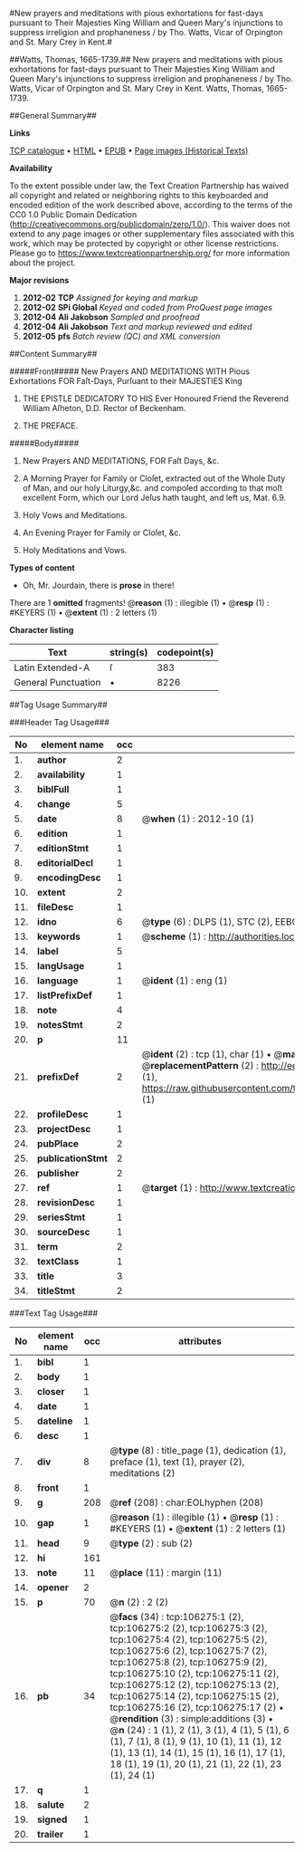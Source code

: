 #New prayers and meditations with pious exhortations for fast-days pursuant to Their Majesties King William and Queen Mary's injunctions to suppress irreligion and prophaneness / by Tho. Watts, Vicar of Orpington and St. Mary Crey in Kent.#

##Watts, Thomas, 1665-1739.##
New prayers and meditations with pious exhortations for fast-days pursuant to Their Majesties King William and Queen Mary's injunctions to suppress irreligion and prophaneness / by Tho. Watts, Vicar of Orpington and St. Mary Crey in Kent.
Watts, Thomas, 1665-1739.

##General Summary##

**Links**

[TCP catalogue](http://www.ota.ox.ac.uk/tcp/)  • 
[HTML](http://tei.it.ox.ac.uk/tcp/Texts-HTML/free/A65/A65322.html)  • 
[EPUB](http://tei.it.ox.ac.uk/tcp/Texts-EPUB/free/A65/A65322.epub) • 
[Page images (Historical Texts)](https://historicaltexts.jisc.ac.uk/eebo-17242944e)

**Availability**

To the extent possible under law, the Text Creation Partnership has waived all copyright and related or neighboring rights to this keyboarded and encoded edition of the work described above, according to the terms of the CC0 1.0 Public Domain Dedication (http://creativecommons.org/publicdomain/zero/1.0/). This waiver does not extend to any page images or other supplementary files associated with this work, which may be protected by copyright or other license restrictions. Please go to https://www.textcreationpartnership.org/ for more information about the project.

**Major revisions**

1. __2012-02__ __TCP__ *Assigned for keying and markup*
1. __2012-02__ __SPi Global__ *Keyed and coded from ProQuest page images*
1. __2012-04__ __Ali Jakobson__ *Sampled and proofread*
1. __2012-04__ __Ali Jakobson__ *Text and markup reviewed and edited*
1. __2012-05__ __pfs__ *Batch review (QC) and XML conversion*

##Content Summary##

#####Front#####
New Prayers AND MEDITATIONS WITH Pious Exhortations FOR Faſt-Days, Purſuant to their MAJESTIES King 
1. THE EPISTLE DEDICATORY TO HIS Ever Honoured Friend the Reverend William Aſheton, D.D. Rector of Beckenham.

1. THE PREFACE.

#####Body#####

1. New Prayers AND MEDITATIONS, FOR Faſt Days, &c.

1. A Morning Prayer for Family or Cloſet, extracted out of the Whole Duty of Man, and our holy Liturgy,&c. and compoſed according to that moſt excellent Form, which our Lord Jeſus hath taught, and left us, Mat. 6.9.

1. Holy Vows and Meditations.

1. An Evening Prayer for Family or Cloſet, &c.

1. Holy Meditations and Vows.

**Types of content**

  * Oh, Mr. Jourdain, there is **prose** in there!

There are 1 **omitted** fragments! 
 @__reason__ (1) : illegible (1)  •  @__resp__ (1) : #KEYERS (1)  •  @__extent__ (1) : 2 letters (1)

**Character listing**


|Text|string(s)|codepoint(s)|
|---|---|---|
|Latin Extended-A|ſ|383|
|General Punctuation|•|8226|

##Tag Usage Summary##

###Header Tag Usage###

|No|element name|occ|attributes|
|---|---|---|---|
|1.|__author__|2||
|2.|__availability__|1||
|3.|__biblFull__|1||
|4.|__change__|5||
|5.|__date__|8| @__when__ (1) : 2012-10 (1)|
|6.|__edition__|1||
|7.|__editionStmt__|1||
|8.|__editorialDecl__|1||
|9.|__encodingDesc__|1||
|10.|__extent__|2||
|11.|__fileDesc__|1||
|12.|__idno__|6| @__type__ (6) : DLPS (1), STC (2), EEBO-CITATION (1), OCLC (1), VID (1)|
|13.|__keywords__|1| @__scheme__ (1) : http://authorities.loc.gov/ (1)|
|14.|__label__|5||
|15.|__langUsage__|1||
|16.|__language__|1| @__ident__ (1) : eng (1)|
|17.|__listPrefixDef__|1||
|18.|__note__|4||
|19.|__notesStmt__|2||
|20.|__p__|11||
|21.|__prefixDef__|2| @__ident__ (2) : tcp (1), char (1)  •  @__matchPattern__ (2) : ([0-9\-]+):([0-9IVX]+) (1), (.+) (1)  •  @__replacementPattern__ (2) : http://eebo.chadwyck.com/downloadtiff?vid=$1&page=$2 (1), https://raw.githubusercontent.com/textcreationpartnership/Texts/master/tcpchars.xml#$1 (1)|
|22.|__profileDesc__|1||
|23.|__projectDesc__|1||
|24.|__pubPlace__|2||
|25.|__publicationStmt__|2||
|26.|__publisher__|2||
|27.|__ref__|1| @__target__ (1) : http://www.textcreationpartnership.org/docs/. (1)|
|28.|__revisionDesc__|1||
|29.|__seriesStmt__|1||
|30.|__sourceDesc__|1||
|31.|__term__|2||
|32.|__textClass__|1||
|33.|__title__|3||
|34.|__titleStmt__|2||


###Text Tag Usage###

|No|element name|occ|attributes|
|---|---|---|---|
|1.|__bibl__|1||
|2.|__body__|1||
|3.|__closer__|1||
|4.|__date__|1||
|5.|__dateline__|1||
|6.|__desc__|1||
|7.|__div__|8| @__type__ (8) : title_page (1), dedication (1), preface (1), text (1), prayer (2), meditations (2)|
|8.|__front__|1||
|9.|__g__|208| @__ref__ (208) : char:EOLhyphen (208)|
|10.|__gap__|1| @__reason__ (1) : illegible (1)  •  @__resp__ (1) : #KEYERS (1)  •  @__extent__ (1) : 2 letters (1)|
|11.|__head__|9| @__type__ (2) : sub (2)|
|12.|__hi__|161||
|13.|__note__|11| @__place__ (11) : margin (11)|
|14.|__opener__|2||
|15.|__p__|70| @__n__ (2) : 2 (2)|
|16.|__pb__|34| @__facs__ (34) : tcp:106275:1 (2), tcp:106275:2 (2), tcp:106275:3 (2), tcp:106275:4 (2), tcp:106275:5 (2), tcp:106275:6 (2), tcp:106275:7 (2), tcp:106275:8 (2), tcp:106275:9 (2), tcp:106275:10 (2), tcp:106275:11 (2), tcp:106275:12 (2), tcp:106275:13 (2), tcp:106275:14 (2), tcp:106275:15 (2), tcp:106275:16 (2), tcp:106275:17 (2)  •  @__rendition__ (3) : simple:additions (3)  •  @__n__ (24) : 1 (1), 2 (1), 3 (1), 4 (1), 5 (1), 6 (1), 7 (1), 8 (1), 9 (1), 10 (1), 11 (1), 12 (1), 13 (1), 14 (1), 15 (1), 16 (1), 17 (1), 18 (1), 19 (1), 20 (1), 21 (1), 22 (1), 23 (1), 24 (1)|
|17.|__q__|1||
|18.|__salute__|2||
|19.|__signed__|1||
|20.|__trailer__|1||
